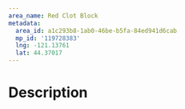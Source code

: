 ```yaml
---
area_name: Red Clot Block
metadata:
  area_id: a1c293b8-1ab0-46be-b5fa-84ed941d6cab
  mp_id: '119728383'
  lng: -121.13761
  lat: 44.37017
---
```

# Description
